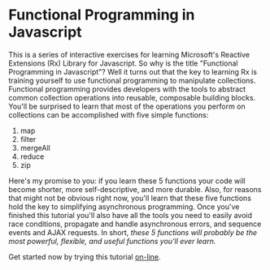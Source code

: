 
Functional Programming in Javascript
=======

This is a series of interactive exercises for learning Microsoft's Reactive Extensions (Rx) Library for Javascript. So why is the title "Functional Programming in Javascript"? Well it turns out that the key to learning Rx is training yourself to use functional programming to manipulate collections. Functional programming provides developers with the tools to abstract common collection operations into reusable, composable building blocks. You'll be surprised to learn that most of the operations you perform on collections can be accomplished with five simple functions:

1. map
2. filter
3. mergeAll
4. reduce
5. zip

Here's my promise to you: if you learn these 5 functions your code will become shorter, more self-descriptive, and more durable. Also, for reasons that might not be obvious right now, you'll learn that these five functions hold the key to simplifying asynchronous programming. Once you've finished this tutorial you'll also have all the tools you need to easily avoid race conditions, propagate and handle asynchronous errors, and sequence events and AJAX requests. In short, *these 5 functions will probably be the most powerful, flexible, and useful functions you'll ever learn.*

Get started now by trying this tutorial [on-line](http://reactive-extensions.github.io/learnrx/).

